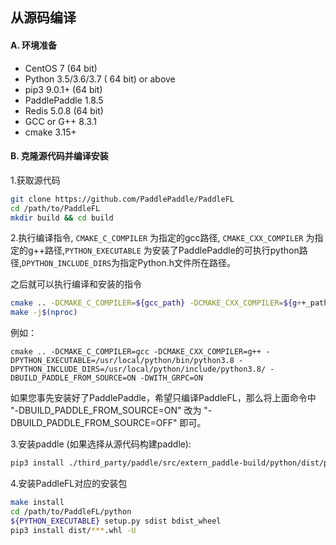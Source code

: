 ## 从源码编译

#### A. 环境准备

* CentOS 7 (64 bit)
* Python 3.5/3.6/3.7 ( 64 bit) or above
* pip3 9.0.1+ (64 bit)
* PaddlePaddle 1.8.5 
* Redis 5.0.8 (64 bit)
* GCC or G++ 8.3.1
* cmake 3.15+

#### B. 克隆源代码并编译安装

1.获取源代码
```sh
git clone https://github.com/PaddlePaddle/PaddleFL
cd /path/to/PaddleFL
mkdir build && cd build
```

2.执行编译指令, `CMAKE_C_COMPILER` 为指定的gcc路径, `CMAKE_CXX_COMPILER` 为指定的g++路径,`PYTHON_EXECUTABLE` 为安装了PaddlePaddle的可执行python路径,`DPYTHON_INCLUDE_DIRS`为指定Python.h文件所在路径。

之后就可以执行编译和安装的指令
```sh
cmake .. -DCMAKE_C_COMPILER=${gcc_path} -DCMAKE_CXX_COMPILER=${g++_path} -DPYTHON_EXECUTABLE=${PYTHON_EXECUTABLE} -DPYTHON_INCLUDE_DIRS=${PYTHON_INCLUDE_DIRS} -DBUILD_PADDLE_FROM_SOURCE=ON -DWITH_GRPC=ON
make -j$(nproc)
```
例如：
```
cmake .. -DCMAKE_C_COMPILER=gcc -DCMAKE_CXX_COMPILER=g++ -DPYTHON_EXECUTABLE=/usr/local/python/bin/python3.8 -DPYTHON_INCLUDE_DIRS=/usr/local/python/include/python3.8/ -DBUILD_PADDLE_FROM_SOURCE=ON -DWITH_GRPC=ON
```
如果您事先安装好了PaddlePaddle，希望只编译PaddleFL，那么将上面命令中 "-DBUILD_PADDLE_FROM_SOURCE=ON" 改为 "-DBUILD_PADDLE_FROM_SOURCE=OFF" 即可。


3.安装paddle (如果选择从源代码构建paddle):
```sh
pip3 install ./third_party/paddle/src/extern_paddle-build/python/dist/paddlepaddle-1.8.5-cp38-cp38-linux_x86_64.whl -U
```
4.安装PaddleFL对应的安装包

```sh
make install
cd /path/to/PaddleFL/python
${PYTHON_EXECUTABLE} setup.py sdist bdist_wheel
pip3 install dist/***.whl -U
```
